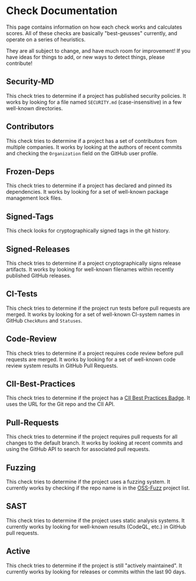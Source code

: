 # Check Documentation

This page contains information on how each check works and calculates scores.
All of these checks are basically "best-geusses" currently, and operate on a series of heuristics.

They are all subject to change, and have much room for improvement!
If you have ideas for things to add, or new ways to detect things, please contribute!

## Security-MD

This check tries to determine if a project has published security policies.
It works by looking for a file named `SECURITY.md` (case-insensitive) in a few well-known directories.

## Contributors

This check tries to determine if a project has a set of contributors from multiple companies.
It works by looking at the authors of recent commits and checking the `Organization` field on the GitHub user profile.

## Frozen-Deps

This check tries to determine if a project has declared and pinned its dependencies.
It works by looking for a set of well-known package management lock files.

## Signed-Tags

This check looks for cryptographically signed tags in the git history.

## Signed-Releases

This check tries to determine if a project cryptographically signs release artifacts.
It works by looking for well-known filenames within recently published GitHub releases.

## CI-Tests

This check tries to determine if the project run tests before pull requests are merged.
It works by looking for a set of well-known CI-system names in GitHub `CheckRuns` and `Statuses`.

## Code-Review

This check tries to determine if a project requires code review before pull requests are merged.
It works by looking for a set of well-known code review system results in GitHub Pull Requests.

## CII-Best-Practices

This check tries to determine if the project has a [CII Best Practices Badge](https://bestpractices.coreinfrastructure.org/en).
It uses the URL for the Git repo and the CII API.

## Pull-Requests

This check tries to determine if the project requires pull requests for all changes to the default branch.
It works by looking at recent commits and using the GitHub API to search for associated pull requests.

## Fuzzing

This check tries to determine if the project uses a fuzzing system.
It currently works by checking if the repo name is in the [OSS-Fuzz](https://github.com/google/oss-fuzz) project list.

## SAST

This check tries to determine if the project uses static analysis systems.
It currently works by looking for well-known results (CodeQL, etc.) in GitHub pull requests.

## Active

This check tries to determine if the project is still "actively maintained".
It currently works by looking for releases or commits within the last 90 days.
